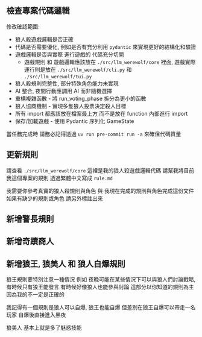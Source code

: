 ## 檢查專案代碼邏輯

修改確認範圍:

- 狼人殺遊戲邏輯是否正確
- 代碼是否需要優化, 例如是否有充分利用 `pydantic` 來實現更好的結構化和驗證
- 遊戲邏輯是否與實際 進行遊戲的 代碼充分切開
  - 遊戲規則 和 遊戲邏輯應該放在 `./src/llm_werewolf/core` 裡面, 遊戲實際運行則是放在 `./src/llm_werewolf/cli.py` 和 `./src/llm_werewolf/tui.py`
- 狼人殺規則完整性, 部分特殊角色能力未實現
- AI 整合, 夜間行動應調用 AI 而非隨機選擇
- 重構複雜函數 - 將 run_voting_phase 拆分為更小的函數
- 狼人協商機制 - 實現多隻狼人投票決定殺人目標
- 所有 import 都應該放在檔案最上方 而不是放在 function 內部進行 import
- 保存/加載遊戲 - 使用 Pydantic 序列化 GameState

當任務完成時 請務必記得透過 `uv run pre-commit run -a` 來確保代碼質量

## 更新規則

請查看 `./src/llm_werewolf/core` 這裡是我的狼人殺遊戲邏輯代碼
請幫我將目前我這個專案的規則 透過繁體中文寫成 `rule.md`

我需要你參考真實的狼人殺規則與角色 與 我現在完成的規則與角色完成這份文件
如果有缺少的規則或角色 請另外標註出來

## 新增警長規則

## 新增奇蹟商人

## 新增狼王, 狼美人 和 狼人自爆規則

狼王規則要特別注意一種情況 例如 夜晚可能在某些情況下可以與狼人們討論戰略, 有時候只有狼王能發言 有時候好像狼人也能參與討論
這部分以你知道的規則為主 因為我的不一定是正確的

我記得有一個規則是狼人可以自爆, 狼王也能自爆
但差別在狼王自爆可以帶走一名玩家
自爆後直接進入黑夜

狼美人 基本上就是多了魅惑技能
